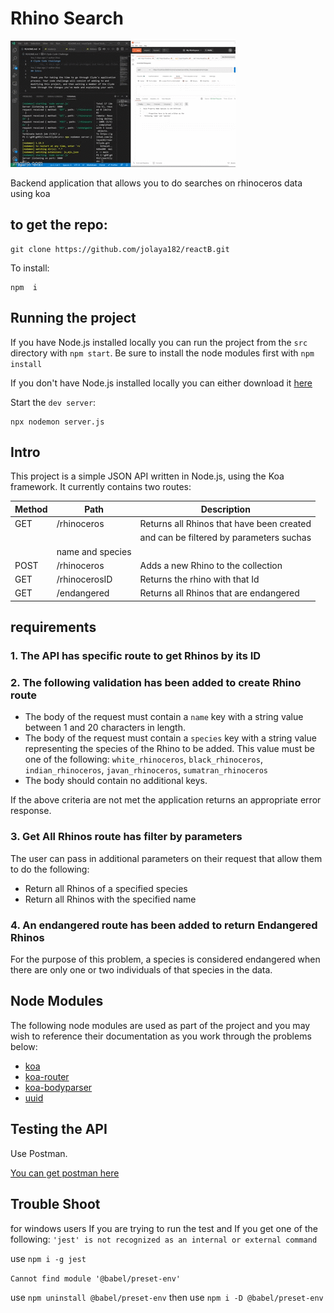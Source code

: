 # Rhino Search
<img src="./src/images/c.gif" title="b"/>

Backend application that allows you to do searches on 
rhinoceros data using koa


## to get the repo:

```
git clone https://github.com/jolaya182/reactB.git

```

To install:
```
npm  i
```
## Running the project

If you have Node.js installed locally you can run the project from the `src` directory with `npm start`. Be sure to install the node modules first with `npm install`

If you don't have Node.js installed locally you can either download it [here](https://nodejs.org/en/download)


Start the `dev server`:
```
npx nodemon server.js
```
## Intro

This project is a simple JSON API written in Node.js, using the Koa framework. It currently contains two routes:

| Method | Path         | Description                                |
| ------ | ------------ | ------------------------------------------ |
| GET    | /rhinoceros  | Returns all Rhinos that have been created  |
|        |              | and can be filtered by parameters suchas   |
|                       | name and species                           |
| POST   | /rhinoceros  | Adds a new Rhino to the collection         |
| GET    | /rhinocerosID| Returns the rhino with that Id             |
| GET    | /endangered  | Returns all Rhinos that are endangered     |



## requirements

### 1. The API has specific route to get Rhinos by its ID

### 2. The following validation has been added to create Rhino route

- The body of the request must contain a `name` key with a string value between 1 and 20 characters in length.
- The body of the request must contain a `species` key with a string value representing the species of the Rhino to be added. This value must be one of the following: `white_rhinoceros`, `black_rhinoceros`, `indian_rhinoceros`, `javan_rhinoceros`, `sumatran_rhinoceros`
- The body should contain no additional keys.

If the above criteria are not met the application returns an appropriate error response.

### 3. Get All Rhinos route has filter by parameters

The  user can pass in additional parameters on their request that allow them to do the following:
- Return all Rhinos of a specified species 
- Return all Rhinos with the specified name

### 4. An endangered route has been added to return Endangered Rhinos

For the purpose of this problem, a species is considered endangered when there are only one or two individuals of that species in the data.

## Node Modules

The following node modules are used as part of the project and you may wish to reference their documentation as you work through the problems below:
- [koa](http://koajs.com)
- [koa-router](https://www.npmjs.com/package/koa-router)
- [koa-bodyparser](https://www.npmjs.com/package/koa-bodyparser)
- [uuid](https://www.npmjs.com/package/uuid)


## Testing the API
 Use Postman.

[You can get postman here](https://www.getpostman.com/apps)

## Trouble Shoot

for windows users
If you are trying to run the test and
If you get one of the following:
`'jest' is not recognized as an internal or external command`

use `npm i -g jest`

`Cannot find module '@babel/preset-env'`

use `npm uninstall @babel/preset-env`
then use `npm i -D @babel/preset-env `